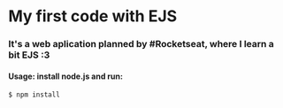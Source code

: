 # My first code with EJS
### It's a web aplication planned by #Rocketseat, where I learn a bit EJS :3
#### Usage: install node.js and run:
```
$ npm install
```
